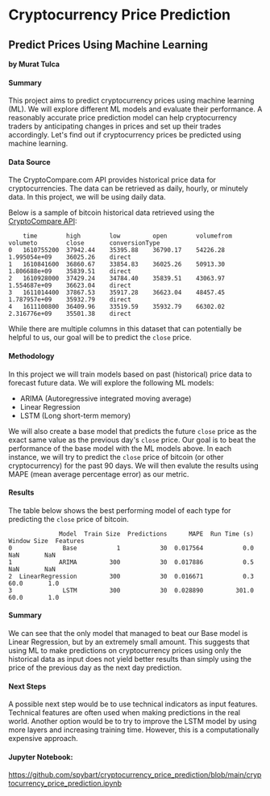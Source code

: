 # Cryptocurrency Price Prediction
## Predict Prices Using Machine Learning

**by Murat Tulca**

#### Summary
This project aims to predict cryptocurrency prices using machine learning (ML). We will explore different ML models and evaluate their performance.
A reasonably accurate price prediction model can help cryptocurrency traders by anticipating changes in prices and set up their trades accordingly.
Let's find out if cryptocurrency prices be predicted using machine learning.

#### Data Source
The CryptoCompare.com API provides historical price data for cryptocurrencies.
The data can be retrieved as daily, hourly, or minutely data. In this project, we will be using daily data.

Below is a sample of bitcoin historical data retrieved using the [CryptoCompare API](https://min-api.cryptocompare.com):
```
	time    	high    	low     	open    	volumefrom	volumeto    	close   	conversionType
0	1610755200	37942.44	35395.88	36790.17	54226.28	1.995054e+09	36025.26	direct	
1	1610841600	36860.67	33854.83	36025.26	50913.30	1.806688e+09	35839.51	direct	
2	1610928000	37429.24	34784.40	35839.51	43063.97	1.554687e+09	36623.04	direct	
3	1611014400	37867.53	35917.28	36623.04	48457.45	1.787957e+09	35932.79	direct	
4	1611100800	36409.96	33519.59	35932.79	66302.02	2.316776e+09	35501.38	direct	
```
While there are multiple columns in this dataset that can potentially be helpful to us, our goal will be to predict the `close` price.

#### Methodology
In this project we will train models based on past (historical) price data to forecast future data.
We will explore the following ML models:
- ARIMA (Autoregressive integrated moving average)
- Linear Regression
- LSTM (Long short-term memory)

We will also create a base model that predicts the future `close` price as the exact same value as the previous day's `close` price.
Our goal is to beat the performance of the base model with the ML models above.
In each instance, we will try to predict the `close` price of bitcoin (or other cryptocurrency) for the past 90 days.
We will then evalute the results using MAPE (mean average percentage error) as our metric.

#### Results
The table below shows the best performing model of each type for predicting the `close` price of bitcoin.
```
              Model  Train Size  Predictions      MAPE  Run Time (s)  Window Size  Features
0              Base           1           30  0.017564           0.0          NaN       NaN
1             ARIMA         300           30  0.017886           0.5          NaN       NaN
2  LinearRegression         300           30  0.016671           0.3         60.0       1.0
3              LSTM         300           30  0.028890         301.0         60.0       1.0
```
#### Summary
We can see that the only model that managed to beat our Base model is Linear Regression, but by an extremely small amount. This suggests that using ML to make predictions on cryptocurrency prices using only the historical data as input does not yield better results than simply using the price of the previous day as the next day prediction.

#### Next Steps
A possible next step would be to use technical indicators as input features. Technical features are often used when making predictions in the real world. Another option would be to try to improve the LSTM model by using more layers and increasing training time. However, this is a computationally expensive approach.

#### Jupyter Notebook:

https://github.com/spybart/cryptocurrency_price_prediction/blob/main/cryptocurrency_price_prediction.ipynb